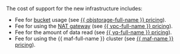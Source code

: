 The cost of support for the new infrastructure includes:
* Fee for [bucket](../../../storage/concepts/bucket.md) usage (see [{{ objstorage-full-name }} pricing](../../../storage/pricing.md)).
* Fee for using the [NAT gateway](../../../vpc/concepts/gateways.md#nat-gateway) (see [{{ vpc-full-name }} pricing](../../../vpc/pricing.md)).
* Fee for the amount of data read (see [{{ yq-full-name }} pricing](../../../query/pricing.md)).
* Fee for using the {{ maf-full-name }} cluster (see [{{ maf-name }} pricing](../../../managed-airflow/pricing.md)).